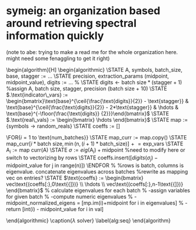 # symeig: an organization based around retrieving spectral information quickly

(note to abe: trying to make a read me for the whole organization here. might need some fenaggling to get it right)

\begin{algorithm}[H]
\begin{algorithmic}
\STATE $\text{A, symbols, batch\_size, base, stagger} := \hdots$
\STATE $\text{precision, extraction\_params (midpoint, midpoint\_value), digits} := \hdots$
% \STATE $\text{digits} \gets \text{batch size} * (\text{stagger} + 1)$
%assign A, batch size, stagger, precision (batch size + 10)
\STATE $.\text{indicator\_vars} := \begin{bmatrix}\text{base}^{\ceil{\frac{\text{digits}}{2}} - \text{stagger}} & \text{base}^{\ceil{\frac{\text{digits}}{2}} - 2*\text{stagger}} & \hdots & \text{base}^{-\floor{\frac{\text{digits}} {2}}}\end{bmatrix}$
\STATE $.\text{real\_vals} := \begin{bmatrix} \hdots \end{bmatrix}$
\STATE $\text{map} := \text{\{symbols} \rightarrow \text{random\_reals\}}$
\STATE $\text{coeffs} := \text{{[]}}$

\FOR{$i=1$ to \text{num\_batches}}
\STATE $\text{map\_curr} := \text{map.copy()}$
\STATE $\text{map\_curr{[}}i*\text{batch size}, \min{\text{(n}, (i+1)*\text{batch\_size)}}\text{{]}} \mathrel{+}= \text{exp\_vars}$
\STATE $\text{A}_{i} := \text{map curr(A)}$
\STATE $\sigma := eig(\text{A}_{i}) + \text{midpoint}$
%need to modify here or switch to vectorizing by rows
\STATE $\text{coeffs.insert({[}} digits(\sigma_{j}\text{)} - \text{midpoint\_value for j in range(n){]})}$
\ENDFOR
% %rows is batch, columns is eigenvalue. concatenate eigenvalues across batches
%rewrite as mapping vec on entries?
\STATE $\text{coeffs} := \begin{bmatrix} vec\text{(coeffs[:},0\text{{]})} \\ \hdots \\ vec\text{(coeffs[:},n-1\text{{]})} \end{bmatrix}$
% calculate eigenvalues for each batch
%     -assign variables for given batch
%     -compute numeric eigenvalues
%     -midpoint_normalized_eigens = [mp.im(i)+midpoint for i in eigenvalues]
%     -return [int(i) - midpoint_value for i in val]

\end{algorithmic}
\caption{$\lambda$ solver}
\label{alg:seq}
\end{algorithm}

